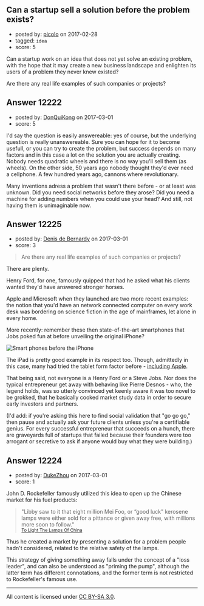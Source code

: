## Can a startup sell a solution before the problem exists?

- posted by: [picolo](https://stackexchange.com/users/5330039/picolo) on 2017-02-28
- tagged: `idea`
- score: 5

Can a startup work on an idea that does not yet solve an existing problem, with the hope that it may create a new business landscape and enlighten its users of a problem they never knew existed?

Are there any real life examples of such companies or projects?



## Answer 12222

- posted by: [DonQuiKong](https://stackexchange.com/users/9739821/donquikong) on 2017-03-01
- score: 5

I'd say the question is easily answereable: yes of course, but the underlying question is really unanswereable. Sure you can hope for it to become usefull, or you can try to create the problem, but success depends on many factors and in this case a lot on the solution you are actually creating. Nobody needs quadratic wheels and there is no way you'll sell them (as wheels). On the other side, 50 years ago nobody thought they'd ever need a cellphone. A few hundred years ago, cannons where revolutionary. 

Many inventions adress a problem that wasn't there before - or at least was unknown. Did you need social networks before they arose? Did you need a machine for adding numbers when you could use your head? And still, not having them is unimaginable now.


## Answer 12225

- posted by: [Denis de Bernardy](https://stackexchange.com/users/182468/denis-de-bernardy) on 2017-03-01
- score: 3

> Are there any real life examples of such companies or projects?

There are plenty.

Henry Ford, for one, famously quipped that had he asked what his clients wanted they'd have answered stronger horses.

Apple and Microsoft when they launched are two more recent examples: the notion that you'd have an network connected computer on every work desk was bordering on science fiction in the age of mainframes, let alone in every home.

More recently: remember these then state-of-the-art smartphones that Jobs poked fun at before unveiling the original iPhone?

![Smart phones before the iPhone](https://daringfireball.net/misc/2010/03/smartphones.jpg)

The iPad is pretty good example in its respect too. Though, admittedly in this case, many had tried the tablet form factor before - [including Apple](https://en.wikipedia.org/wiki/Apple_Newton).

That being said, not everyone is a Henry Ford or a Steve Jobs. Nor does the typical entrepreneur get away with behaving like Pierre Desnos - who, the legend holds, was so utterly convinced yet keenly aware it was too novel to be grokked, that he basically cooked market study data in order to secure early investors and partners.

(I'd add: if you're asking this here to find social validation that "go go go," then pause and actually ask your future clients unless you're a certifiable genius. For every successful entrepreneur that succeeds on a hunch, there are graveyards full of startups that failed because their founders were too arrogant or secretive to ask if anyone would buy what they were building.)


## Answer 12224

- posted by: [DukeZhou](https://stackexchange.com/users/4146639/dukezhou) on 2017-03-01
- score: 1

John D. Rockefeller famously utilized this idea to open up the Chinese market for his fuel products:

> "Libby saw to it that eight million Mei Foo, or “good luck” kerosene lamps were either sold for a pittance or given away free, with millions more soon to follow."<br><sub>[To Light The Lamps Of China](http://kevinbaker.info/to-light-the-lamps-of-china/)</sub>

Thus he created a market by presenting a solution for a problem people hadn't considered, related to the relative safety of the lamps.

This strategy of giving something away falls under the concept of a "loss leader", and can also be understood as "priming the pump", although the latter term has different connotations, and the former term is not restricted to Rockefeller's famous use.

  



---

All content is licensed under [CC BY-SA 3.0](https://creativecommons.org/licenses/by-sa/3.0/).
